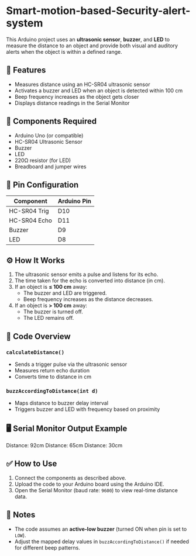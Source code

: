 # Smart-motion-based-Security-alert-system

This Arduino project uses an **ultrasonic sensor**, **buzzer**, and **LED** to measure the distance to an object and provide both visual and auditory alerts when the object is within a defined range.

## 🚀 Features

- Measures distance using an HC-SR04 ultrasonic sensor
- Activates a buzzer and LED when an object is detected within 100 cm
- Beep frequency increases as the object gets closer
- Displays distance readings in the Serial Monitor

## 🧰 Components Required

- Arduino Uno (or compatible)
- HC-SR04 Ultrasonic Sensor
- Buzzer
- LED
- 220Ω resistor (for LED)
- Breadboard and jumper wires

## 🔌 Pin Configuration

| Component      | Arduino Pin |
|----------------|-------------|
| HC-SR04 Trig   | D10         |
| HC-SR04 Echo   | D11         |
| Buzzer         | D9          |
| LED            | D8          |

## ⚙️ How It Works

1. The ultrasonic sensor emits a pulse and listens for its echo.
2. The time taken for the echo is converted into distance (in cm).
3. If an object is **≤ 100 cm** away:
   - The buzzer and LED are triggered.
   - Beep frequency increases as the distance decreases.
4. If an object is **> 100 cm** away:
   - The buzzer is turned off.
   - The LED remains off.

## 🧾 Code Overview

### `calculateDistance()`

- Sends a trigger pulse via the ultrasonic sensor
- Measures return echo duration
- Converts time to distance in cm

### `buzzAccordingToDistance(int d)`

- Maps distance to buzzer delay interval
- Triggers buzzer and LED with frequency based on proximity

## 🖥️ Serial Monitor Output Example
Distance: 92cm
Distance: 65cm
Distance: 30cm

## ✅ How to Use

1. Connect the components as described above.
2. Upload the code to your Arduino board using the Arduino IDE.
3. Open the Serial Monitor (baud rate: `9600`) to view real-time distance data.

## 📝 Notes

- The code assumes an **active-low buzzer** (turned ON when pin is set to `LOW`).
- Adjust the mapped delay values in `buzzAccordingToDistance()` if needed for different beep patterns.

